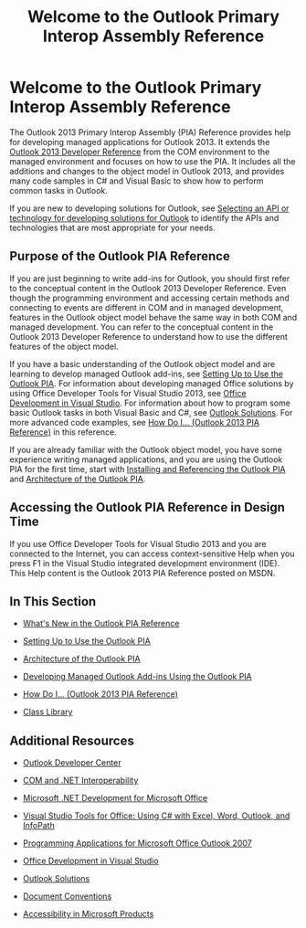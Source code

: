 ﻿---
title: Welcome to the Outlook Primary Interop Assembly Reference
TOCTitle: '@NoTitle'
ms:assetid: 54bdde85-8dc9-4498-a1ac-f72eaf8f0cd3
ms:mtpsurl: https://msdn.microsoft.com/en-us/library/Bb652780(v=office.15)
ms:contentKeyID: 55119771
ms.date: 09/15/2015
mtps_version: v=office.15
f1_keywords:
- Outlook 2010, programming
- Outlook 2010, object model
- Outlook 2010, PIA
- Outlook code samples
- Outlook 2010, primary interop assembly
- primary interop assembly [Outlook 2010]
- PIA [Outlook 2010]
- reference [Outlook 2010], primary interop assembly
---

# Welcome to the Outlook Primary Interop Assembly Reference

The Outlook 2013 Primary Interop Assembly (PIA) Reference provides help for developing managed applications for Outlook 2013. It extends the [Outlook 2013 Developer Reference](https://msdn.microsoft.com/en-us/library/ee861520\(v=office.15\)) from the COM environment to the managed environment and focuses on how to use the PIA. It includes all the additions and changes to the object model in Outlook 2013, and provides many code samples in C\# and Visual Basic to show how to perform common tasks in Outlook.

If you are new to developing solutions for Outlook, see [Selecting an API or technology for developing solutions for Outlook](https://msdn.microsoft.com/en-us/library/jj900714\(v=office.15\)) to identify the APIs and technologies that are most appropriate for your needs.

## Purpose of the Outlook PIA Reference

If you are just beginning to write add-ins for Outlook, you should first refer to the conceptual content in the Outlook 2013 Developer Reference. Even though the programming environment and accessing certain methods and connecting to events are different in COM and in managed development, features in the Outlook object model behave the same way in both COM and managed development. You can refer to the conceptual content in the Outlook 2013 Developer Reference to understand how to use the different features of the object model.

If you have a basic understanding of the Outlook object model and are learning to develop managed Outlook add-ins, see [Setting Up to Use the Outlook PIA](setting-up-to-use-the-outlook-pia.md). For information about developing managed Office solutions by using Office Developer Tools for Visual Studio 2013, see [Office Development in Visual Studio](https://msdn.microsoft.com/en-us/library/d2tx7z6d\(v=office.15\)). For information about how to program some basic Outlook tasks in both Visual Basic and C\#, see [Outlook Solutions](https://msdn.microsoft.com/en-us/library/bb386094\(v=office.15\)). For more advanced code examples, see [How Do I... (Outlook 2013 PIA Reference)](how-do-i-outlook-2013-pia-reference.md) in this reference.

If you are already familiar with the Outlook object model, you have some experience writing managed applications, and you are using the Outlook PIA for the first time, start with [Installing and Referencing the Outlook PIA](installing-and-referencing-the-outlook-pia.md) and [Architecture of the Outlook PIA](architecture-of-the-outlook-pia.md).

## Accessing the Outlook PIA Reference in Design Time

If you use Office Developer Tools for Visual Studio 2013 and you are connected to the Internet, you can access context-sensitive Help when you press F1 in the Visual Studio integrated development environment (IDE). This Help content is the Outlook 2013 PIA Reference posted on MSDN.

## In This Section

  - [What's New in the Outlook PIA Reference](what-s-new-in-the-outlook-pia-reference.md)

  - [Setting Up to Use the Outlook PIA](setting-up-to-use-the-outlook-pia.md)

  - [Architecture of the Outlook PIA](architecture-of-the-outlook-pia.md)

  - [Developing Managed Outlook Add-ins Using the Outlook PIA](developing-managed-outlook-add-ins-using-the-outlook-pia.md)

  - [How Do I... (Outlook 2013 PIA Reference)](how-do-i-outlook-2013-pia-reference.md)

  - [Class Library](https://msdn.microsoft.com/en-us/library/ff184741\(v=office.15\))

## Additional Resources

  - [Outlook Developer Center](http://msdn.microsoft.com/en-us/office/aa905455.aspx)

  - [COM and .NET Interoperability](http://www.apress.com/9781590590119)

  - [Microsoft .NET Development for Microsoft Office](http://www.microsoft.com/learning/en/us/book.aspx?id=7756%26locale=en-us)

  - [Visual Studio Tools for Office: Using C\# with Excel, Word, Outlook, and InfoPath](http://my.safaribooksonline.com/0321334884?portal=awprofessional)

  - [Programming Applications for Microsoft Office Outlook 2007](http://www.amazon.com/gp/product/0735622493?ie=utf8%26tag=msmsdn-20%26linkcode=as2%26camp=1789%26creative=9325%26creativeasin=0735622493)

  - [Office Development in Visual Studio](https://msdn.microsoft.com/en-us/library/d2tx7z6d\(v=office.15\))

  - [Outlook Solutions](https://msdn.microsoft.com/en-us/library/bb386094\(v=office.15\))

  - [Document Conventions](http://msdn.microsoft.com/en-us/office/aa905365.aspx)

  - [Accessibility in Microsoft Products](http://www.microsoft.com/enable/products/default.aspx)

